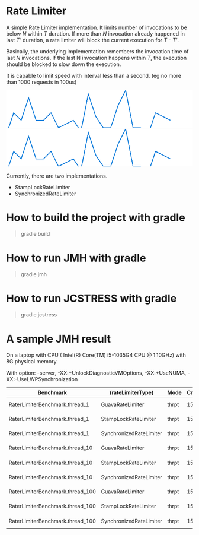 # Rate Limiter

A simple Rate Limiter implementation. It limits number of invocations to be below _N_ within _T_ duration. If more than
_N_ invocation already happened in last _T'_ duration, a rate limiter will block the current execution for _T - T'_.

Basically, the underlying implementation remembers the invocation time of last _N_ invocations. If the last N invocation
happens within _T_, the execution should be blocked to slow down the execution.

It is capable to limit speed with interval less than a second. (eg no more than 1000 requests in 100us)

![Alt text](./svg/test.svg)
<img src="./svg/test.svg"/>

Currently, there are two implementations.
- StampLockRateLimiter
- SynchronizedRateLimiter

# How to build the project with gradle

> gradle build

# How to run JMH with gradle

> gradle jmh

# How to run JCSTRESS with gradle

> gradle jcstress

# A sample JMH result

On a laptop with CPU ( Intel(R) Core(TM) i5-1035G4 CPU @ 1.10GHz) with 8G physical memory.

With option:  -server, -XX:+UnlockDiagnosticVMOptions, -XX:+UseNUMA, -XX:-UseLWPSynchronization

|Benchmark                        |       (rateLimiterType) |  Mode | Cnt |     Score |     Error |  Units |
|---------------------------------|-------------------------|-------|-----|-----------|-----------|--------|
|RaterLimiterBenchmark.thread_1   |        GuavaRateLimiter | thrpt |  15 |  6567.358 |▒ 135.104 | ops/ms |
|RaterLimiterBenchmark.thread_1   |    StampLockRateLimiter | thrpt |  15 | 10612.681 |▒ 207.762 | ops/ms |
|RaterLimiterBenchmark.thread_1   | SynchronizedRateLimiter | thrpt |  15 | 14597.511 |▒ 435.532 | ops/ms |
|RaterLimiterBenchmark.thread_10  |        GuavaRateLimiter | thrpt |  15 |  4733.286 |▒ 1874.901 | ops/ms |
|RaterLimiterBenchmark.thread_10  |    StampLockRateLimiter | thrpt |  15 | 17003.344 |▒ 786.402 | ops/ms |
|RaterLimiterBenchmark.thread_10  | SynchronizedRateLimiter | thrpt |  15 | 13178.993 |▒ 690.287 | ops/ms |
|RaterLimiterBenchmark.thread_100 |        GuavaRateLimiter | thrpt |  15 |  6484.510 |▒ 402.729 | ops/ms |
|RaterLimiterBenchmark.thread_100 |    StampLockRateLimiter | thrpt |  15 | 17459.163 |▒ 602.203 | ops/ms |
|RaterLimiterBenchmark.thread_100 | SynchronizedRateLimiter | thrpt |  15 | 11796.656 |▒ 2558.414 | ops/ms |
